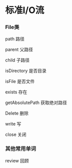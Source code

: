 # 标准I/O流

### File类

path                          路径

parent                      父路径

child                         子路径

isDirectory              是否目录

isFile                         是否文件

exists                        存在

getAbsolutePath    获取绝对路径

Delete                       删除

write                         写

close                         关闭



### 其他常用单词

review                   回顾

